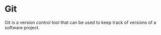 # Git

Git is a version control tool that can be used to keep track of versions of a software project.

